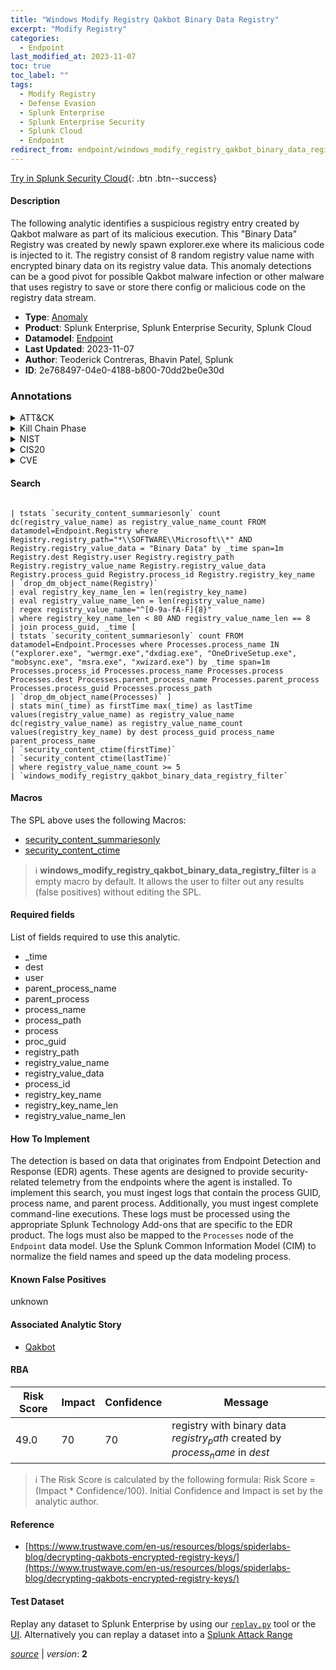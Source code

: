 ```yaml
---
title: "Windows Modify Registry Qakbot Binary Data Registry"
excerpt: "Modify Registry"
categories:
  - Endpoint
last_modified_at: 2023-11-07
toc: true
toc_label: ""
tags:
  - Modify Registry
  - Defense Evasion
  - Splunk Enterprise
  - Splunk Enterprise Security
  - Splunk Cloud
  - Endpoint
redirect_from: endpoint/windows_modify_registry_qakbot_binary_data_registry/
---
```




[Try in Splunk Security Cloud](https://www.splunk.com/en_us/cyber-security.html){: .btn .btn--success}

#### Description

The following analytic identifies a suspicious registry entry created by Qakbot malware as part of its malicious execution. This &#34;Binary Data&#34; Registry  was created by newly spawn explorer.exe where its malicious code is injected to it. The registry consist of 8 random registry value name with encrypted binary data on its registry value data. This anomaly detections can be a good pivot for possible Qakbot malware infection or other malware that uses registry to save or store there config or malicious code on the registry data stream.

- **Type**: [Anomaly](https://github.com/splunk/security_content/wiki/Detection-Analytic-Types)
- **Product**: Splunk Enterprise, Splunk Enterprise Security, Splunk Cloud
- **Datamodel**: [Endpoint](https://docs.splunk.com/Documentation/CIM/latest/User/Endpoint)
- **Last Updated**: 2023-11-07
- **Author**: Teoderick Contreras, Bhavin Patel, Splunk
- **ID**: 2e768497-04e0-4188-b800-70dd2be0e30d

### Annotations
<details>
  <summary>ATT&CK</summary>

<div markdown="1">

#### [ATT&CK](https://attack.mitre.org/)

| ID          | Technique   | Tactic         |
| ----------- | ----------- |--------------- |
| [T1112](https://attack.mitre.org/techniques/T1112/) | Modify Registry | Defense Evasion |

</div>
</details>


<details>
  <summary>Kill Chain Phase</summary>

<div markdown="1">

* Exploitation


</div>
</details>


<details>
  <summary>NIST</summary>

<div markdown="1">

* DE.AE



</div>
</details>

<details>
  <summary>CIS20</summary>

<div markdown="1">

* CIS 10



</div>
</details>

<details>
  <summary>CVE</summary>

<div markdown="1">


</div>
</details>


#### Search

```

| tstats `security_content_summariesonly` count dc(registry_value_name) as registry_value_name_count FROM datamodel=Endpoint.Registry where Registry.registry_path="*\\SOFTWARE\\Microsoft\\*" AND Registry.registry_value_data = "Binary Data" by _time span=1m Registry.dest Registry.user Registry.registry_path Registry.registry_value_name Registry.registry_value_data Registry.process_guid Registry.process_id Registry.registry_key_name 
| `drop_dm_object_name(Registry)` 
| eval registry_key_name_len = len(registry_key_name) 
| eval registry_value_name_len = len(registry_value_name) 
| regex registry_value_name="^[0-9a-fA-F]{8}" 
| where registry_key_name_len < 80 AND registry_value_name_len == 8 
| join process_guid, _time [
| tstats `security_content_summariesonly` count FROM datamodel=Endpoint.Processes where Processes.process_name IN ("explorer.exe", "wermgr.exe","dxdiag.exe", "OneDriveSetup.exe", "mobsync.exe", "msra.exe", "xwizard.exe") by _time span=1m Processes.process_id Processes.process_name Processes.process Processes.dest Processes.parent_process_name Processes.parent_process Processes.process_guid Processes.process_path 
| `drop_dm_object_name(Processes)` ] 
| stats min(_time) as firstTime max(_time) as lastTime values(registry_value_name) as registry_value_name dc(registry_value_name) as registry_value_name_count values(registry_key_name) by dest process_guid process_name parent_process_name 
| `security_content_ctime(firstTime)` 
| `security_content_ctime(lastTime)` 
| where registry_value_name_count >= 5 
| `windows_modify_registry_qakbot_binary_data_registry_filter`
```

#### Macros
The SPL above uses the following Macros:
* [security_content_summariesonly](https://github.com/splunk/security_content/blob/develop/macros/security_content_summariesonly.yml)
* [security_content_ctime](https://github.com/splunk/security_content/blob/develop/macros/security_content_ctime.yml)

> :information_source:
> **windows_modify_registry_qakbot_binary_data_registry_filter** is a empty macro by default. It allows the user to filter out any results (false positives) without editing the SPL.



#### Required fields
List of fields required to use this analytic.
* _time
* dest
* user
* parent_process_name
* parent_process
* process_name
* process_path
* process
* proc_guid
* registry_path
* registry_value_name
* registry_value_data
* process_id
* registry_key_name
* registry_key_name_len
* registry_value_name_len



#### How To Implement
The detection is based on data that originates from Endpoint Detection and Response (EDR) agents. These agents are designed to provide security-related telemetry from the endpoints where the agent is installed. To implement this search, you must ingest logs that contain the process GUID, process name, and parent process. Additionally, you must ingest complete command-line executions. These logs must be processed using the appropriate Splunk Technology Add-ons that are specific to the EDR product. The logs must also be mapped to the `Processes` node of the `Endpoint` data model. Use the Splunk Common Information Model (CIM) to normalize the field names and speed up the data modeling process.
#### Known False Positives
unknown

#### Associated Analytic Story
* [Qakbot](/stories/qakbot)




#### RBA

| Risk Score  | Impact      | Confidence   | Message      |
| ----------- | ----------- |--------------|--------------|
| 49.0 | 70 | 70 | registry with binary data $registry_path$ created by $process_name$ in $dest$ |


> :information_source:
> The Risk Score is calculated by the following formula: Risk Score = (Impact * Confidence/100). Initial Confidence and Impact is set by the analytic author.


#### Reference

* [https://www.trustwave.com/en-us/resources/blogs/spiderlabs-blog/decrypting-qakbots-encrypted-registry-keys/](https://www.trustwave.com/en-us/resources/blogs/spiderlabs-blog/decrypting-qakbots-encrypted-registry-keys/)



#### Test Dataset
Replay any dataset to Splunk Enterprise by using our [`replay.py`](https://github.com/splunk/attack_data#using-replaypy) tool or the [UI](https://github.com/splunk/attack_data#using-ui).
Alternatively you can replay a dataset into a [Splunk Attack Range](https://github.com/splunk/attack_range#replay-dumps-into-attack-range-splunk-server)




[*source*](https://github.com/splunk/security_content/tree/develop/detections/endpoint/windows_modify_registry_qakbot_binary_data_registry.yml) \| *version*: **2**